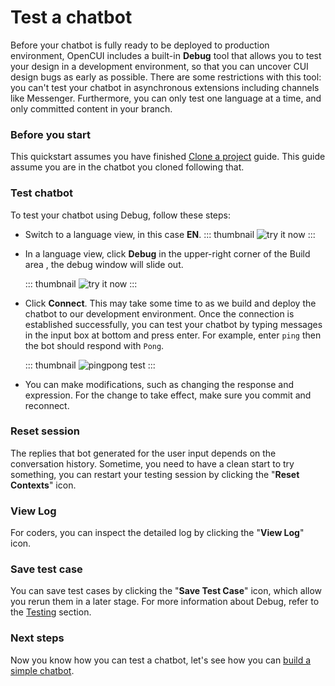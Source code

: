 # Test a chatbot

Before your chatbot is fully ready to be deployed to production environment, OpenCUI includes a built-in **Debug** tool that allows you to test your design in a development environment, so that you can uncover CUI design bugs as early as possible. There are some restrictions with this tool: you can't test your chatbot in asynchronous extensions including channels like Messenger. Furthermore, you can only test one language at a time, and only committed content in your branch.

### Before you start

This quickstart assumes you have finished [Clone a project](start-with-clone.md) guide. This guide assume you are in the chatbot you cloned following that.

### Test chatbot
To test your chatbot using Debug, follow these steps:
* Switch to a language view, in this case **EN**. 
   ::: thumbnail
   ![try it now](/images/guide/pingpong/tryitnow_icon.png)
   :::
* In a language view, click **Debug** in the upper-right corner of the Build area , the debug window will slide out. 

   ::: thumbnail
   ![try it now](/images/guide/pingpong/tryitnow_icon.png)
   :::
* Click **Connect**. This may take some time to as we build and deploy the chatbot to our development environment. Once the connection is established successfully, you can test your chatbot by typing messages in the input box at bottom and press enter. For example, enter `ping` then the bot should respond with `Pong`. 
   
   ::: thumbnail
   ![pingpong test](/images/guide/pingpong/pingpong_test.png)
   :::
* You can make modifications, such as changing the response and expression. For the change to take effect, make sure you commit and reconnect.

### Reset session
The replies that bot generated for the user input depends on the conversation history. Sometime, you need to have a clean start to try something, you can restart your testing session by clicking the "**Reset Contexts**" icon.

### View Log
For coders, you can inspect the detailed log by clicking the "**View Log**" icon.

### Save test case
You can save test cases by clicking the "**Save Test Case**" icon, which allow you rerun them in a later stage. For more information about Debug, refer to the [Testing](../reference/platform/testing.md) section.

### Next steps
Now you know how you can test a chatbot, let's see how you can [build a simple chatbot](pingpong.md).
